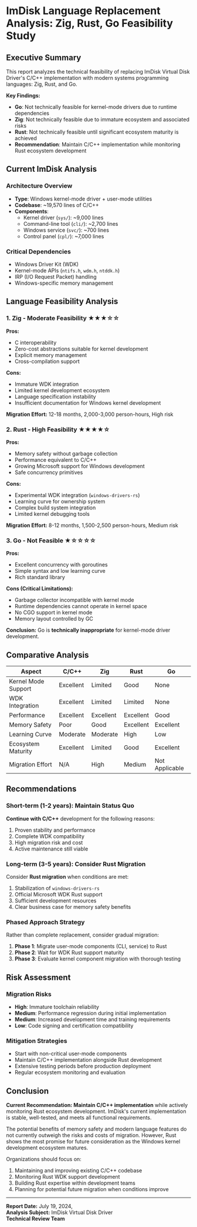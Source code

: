 # ImDisk Language Replacement Analysis: Zig, Rust, Go Feasibility Study

## Executive Summary

This report analyzes the technical feasibility of replacing ImDisk Virtual Disk Driver's C/C++ implementation with modern systems programming languages: Zig, Rust, and Go. 

**Key Findings:**
- **Go**: Not technically feasible for kernel-mode drivers due to runtime dependencies
- **Zig**: Not technically feasible due to immature ecosystem and associated risks  
- **Rust**: Not technically feasible until significant ecosystem maturity is achieved
- **Recommendation**: Maintain C/C++ implementation while monitoring Rust ecosystem development

## Current ImDisk Analysis

### Architecture Overview
- **Type**: Windows kernel-mode driver + user-mode utilities
- **Codebase**: ~19,570 lines of C/C++
- **Components**:
  - Kernel driver (`sys/`): ~9,000 lines
  - Command-line tool (`cli/`): ~2,700 lines  
  - Windows service (`svc/`): ~700 lines
  - Control panel (`cpl/`): ~7,000 lines

### Critical Dependencies
- Windows Driver Kit (WDK)
- Kernel-mode APIs (`ntifs.h`, `wdm.h`, `ntddk.h`)
- IRP (I/O Request Packet) handling
- Windows-specific memory management

## Language Feasibility Analysis

### 1. Zig - Moderate Feasibility ★★★☆☆

**Pros:**
- C interoperability  
- Zero-cost abstractions suitable for kernel development
- Explicit memory management
- Cross-compilation support

**Cons:**
- Immature WDK integration
- Limited kernel development ecosystem
- Language specification instability
- Insufficient documentation for Windows kernel development

**Migration Effort:** 12-18 months, 2,000-3,000 person-hours, High risk

### 2. Rust - High Feasibility ★★★★☆

**Pros:**
- Memory safety without garbage collection
- Performance equivalent to C/C++
- Growing Microsoft support for Windows development
- Safe concurrency primitives

**Cons:**
- Experimental WDK integration (`windows-drivers-rs`)
- Learning curve for ownership system
- Complex build system integration
- Limited kernel debugging tools

**Migration Effort:** 8-12 months, 1,500-2,500 person-hours, Medium risk

### 3. Go - Not Feasible ★☆☆☆☆

**Pros:**
- Excellent concurrency with goroutines
- Simple syntax and low learning curve
- Rich standard library

**Cons (Critical Limitations):**
- Garbage collector incompatible with kernel mode
- Runtime dependencies cannot operate in kernel space
- No CGO support in kernel mode
- Memory layout controlled by GC

**Conclusion:** Go is **technically inappropriate** for kernel-mode driver development.

## Comparative Analysis

| Aspect | C/C++ | Zig | Rust | Go |
|--------|-------|-----|------|-----|
| Kernel Mode Support | Excellent | Limited | Good | None |
| WDK Integration | Excellent | Limited | Limited | None |
| Performance | Excellent | Excellent | Excellent | Good |
| Memory Safety | Poor | Good | Excellent | Excellent |
| Learning Curve | Moderate | Moderate | High | Low |
| Ecosystem Maturity | Excellent | Limited | Good | Excellent |
| Migration Effort | N/A | High | Medium | Not Applicable |

## Recommendations

### Short-term (1-2 years): Maintain Status Quo
**Continue with C/C++** development for the following reasons:
1. Proven stability and performance
2. Complete WDK compatibility
3. High migration risk and cost
4. Active maintenance still viable

### Long-term (3-5 years): Consider Rust Migration
Consider **Rust migration** when conditions are met:
1. Stabilization of `windows-drivers-rs`
2. Official Microsoft WDK Rust support
3. Sufficient development resources
4. Clear business case for memory safety benefits

### Phased Approach Strategy
Rather than complete replacement, consider gradual migration:
1. **Phase 1**: Migrate user-mode components (CLI, service) to Rust
2. **Phase 2**: Wait for WDK Rust support maturity
3. **Phase 3**: Evaluate kernel component migration with thorough testing

## Risk Assessment

### Migration Risks
- **High**: Immature toolchain reliability
- **Medium**: Performance regression during initial implementation  
- **Medium**: Increased development time and training requirements
- **Low**: Code signing and certification compatibility

### Mitigation Strategies  
- Start with non-critical user-mode components
- Maintain C/C++ implementation alongside Rust development
- Extensive testing periods before production deployment
- Regular ecosystem monitoring and evaluation

## Conclusion

**Current Recommendation: Maintain C/C++ implementation** while actively monitoring Rust ecosystem development. ImDisk's current implementation is stable, well-tested, and meets all functional requirements.

The potential benefits of memory safety and modern language features do not currently outweigh the risks and costs of migration. However, Rust shows the most promise for future consideration as the Windows kernel development ecosystem matures.

Organizations should focus on:
1. Maintaining and improving existing C/C++ codebase
2. Monitoring Rust WDK support development
3. Building Rust expertise within development teams
4. Planning for potential future migration when conditions improve

---
**Report Date:** July 19, 2024,  
**Analysis Subject:** ImDisk Virtual Disk Driver  
**Technical Review Team**